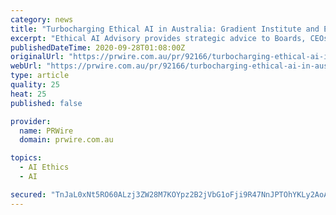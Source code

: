 ```yaml
---
category: news
title: "Turbocharging Ethical AI in Australia: Gradient Institute and Ethical AI Advisory Team Up"
excerpt: "Ethical AI Advisory provides strategic advice to Boards, CEOs, executive teams and leaders in the private, public and community sectors on how to take an ethical approach to the d"
publishedDateTime: 2020-09-28T01:08:00Z
originalUrl: "https://prwire.com.au/pr/92166/turbocharging-ethical-ai-in-australia-gradient-institute-and-ethical-ai-advisory-team-up"
webUrl: "https://prwire.com.au/pr/92166/turbocharging-ethical-ai-in-australia-gradient-institute-and-ethical-ai-advisory-team-up"
type: article
quality: 25
heat: 25
published: false

provider:
  name: PRWire
  domain: prwire.com.au

topics:
  - AI Ethics
  - AI

secured: "TnJaL0xNt5RO60ALzj3ZW28M7KOYpz2B2jVbG1oFji9R47NnJPTOhYKLy2AoALwwA6VXT9OaYbCUoQg13R6Y4ZCqjRYQToLvvORBrNPoVhUib/UxHVE2+QmCUniXWOwUWjLiLs5IFrX6ZZy4ItkkMWOjCyLadzYG5or6dTSApIgZgrqayLLSQtX0LwaLIv6mungOfqCZMFPxRjYU1LBJxNP0YnS2DsLj9ULD8U2rfKxt/lMEsyKhwzlEHOYo6CVkKE+SYZbPYtKZ/bCQ6n3FU+phfX4NH3SgADOSpZFJL72bEKmSlW0Tig8iaKlJDQ/+Kk7Cg2OFJJ0ti+1DZBkV7DfraoKCiUoWqHHgM2Dye/E=;R3OGW/TpQ+m6CyLJ7l34pQ=="
---
```



